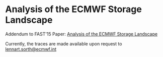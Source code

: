 # Analysis of the ECMWF Storage Landscape

Addendum to FAST'15 Paper: [Analysis of the ECMWF Storage Landscape](https://www.usenix.org/conference/fast15/technical-sessions/presentation/grawinkel)

Currently, the traces are made available upon request to lennart.sorth@ecmwf.int
